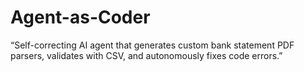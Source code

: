 # Agent-as-Coder
“Self-correcting AI agent that generates custom bank statement PDF parsers, validates with CSV, and autonomously fixes code errors.”
